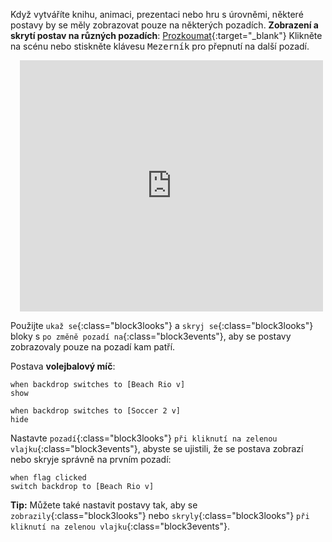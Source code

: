 Když vytváříte knihu, animaci, prezentaci nebo hru s úrovněmi, některé postavy by se měly zobrazovat pouze na některých pozadích.
**Zobrazení a skrytí postav na různých pozadích**: [Prozkoumat](https://scratch.mit.edu/projects/499876704/editor){:target="_blank"}
Klikněte na scénu nebo stiskněte klávesu <kbd>Mezerník</kbd> pro přepnutí na další pozadí.
<div class="scratch-preview" style="margin-left: 15px;">
  <iframe allowtransparency="true" width="485" height="402" src="https://scratch.mit.edu/projects/embed/499876704/?autostart=false" frameborder="0"></iframe>
</div>

Použijte `ukaž se`{:class="block3looks"} a `skryj se`{:class="block3looks"} bloky s `po změně pozadí na`{:class="block3events"}, aby se postavy zobrazovaly pouze na pozadí kam patří.

Postava **volejbalový míč**:
```blocks3
when backdrop switches to [Beach Rio v]
show

when backdrop switches to [Soccer 2 v]
hide
```

Nastavte `pozadí`{:class="block3looks"} `při kliknutí na zelenou vlajku`{:class="block3events"}, abyste se ujistili, že se postava zobrazí nebo skryje správně na prvním pozadí:

```blocks3
when flag clicked
switch backdrop to [Beach Rio v]
```

**Tip:** Můžete také nastavit postavy tak, aby se `zobrazily`{:class="block3looks"} nebo `skryly`{:class="block3looks"} `při kliknutí na zelenou vlajku`{:class="block3events"}.

